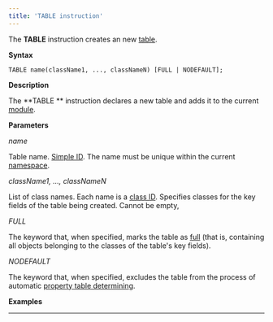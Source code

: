 ```yaml
---
title: 'TABLE instruction'
---
```


The **TABLE** instruction creates an new [table](Tables.md).

**Syntax**

    TABLE name(className1, ..., classNameN) [FULL | NODEFAULT];

**Description**

The **TABLE ** instruction declares a new table and adds it to the current [module](Modules.md). 

  

**Parameters**

*name*

Table name. [Simple ID](IDs_1573053.html#IDs-id). The name must be unique within the current [namespace](Naming_35521066.html#Naming-namespace).

*className1, ..., classNameN*

List of class names. Each name is a [class ID](IDs_1573053.html#IDs-classname). Specifies classes for the key fields of the table being created. Cannot be empty,

*FULL*

The keyword that, when specified, marks the table as [full](Tables_688175.html#Tables-full) (that is, containing all objects belonging to the classes of the table's key fields).  

*NODEFAULT*

The keyword that, when specified, excludes the table from the process of automatic [property table determining](Tables_688175.html#Tables-property).

**Examples**

********************


  
